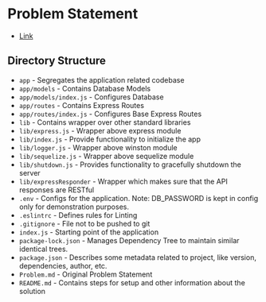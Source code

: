 # Problem Statement
- [Link](Problem.md)

## Directory Structure
- `app` - Segregates the application related codebase
- `app/models` - Contains Database Models
- `app/models/index.js` - Configures Database
- `app/routes` - Contains Express Routes
- `app/routes/index.js` - Configures Base Express Routes
- `lib` - Contains wrapper over other standard libraries
- `lib/express.js` - Wrapper above express module
- `lib/index.js` - Provide functionality to initialize the app
- `lib/logger.js` - Wrapper above winston module
- `lib/sequelize.js` - Wrapper above sequelize module
- `lib/shutdown.js` - Provides functionality to gracefully shutdown the server
- `lib/expressResponder` - Wrapper which makes sure that the API responses are RESTful 
- `.env` - Configs for the application. Note: DB_PASSWORD is kept in config only for demonstration purposes.
- `.eslintrc` - Defines rules for Linting
- `.gitignore` - File not to be pushed to git
- `index.js` - Starting point of the application
- `package-lock.json` - Manages Dependency Tree to maintain similar identical trees.
- `package.json` - Describes some metadata related to project, like version, dependencies, author, etc.
- `Problem.md` - Original Problem Statement
- `README.md` - Contains steps for setup and other information about the solution
